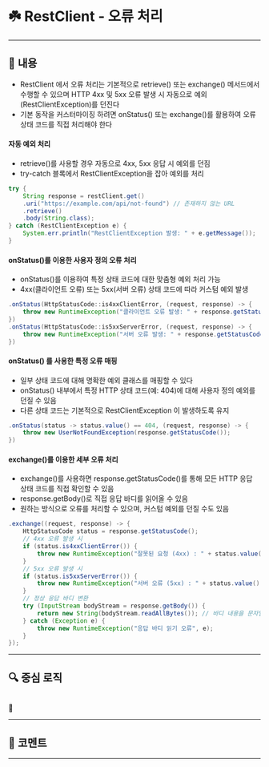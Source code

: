 # ☘️ RestClient - 오류 처리

---

## 📖 내용

- RestClient 에서 오류 처리는 기본적으로 retrieve() 또는 exchange() 메서드에서 수행할 수 있으며 HTTP 4xx 및 5xx 오류 발생 시 자동으로 예외(RestClientException)를 던진다
- 기본 동작을 커스터마이징 하려면 onStatus() 또는 exchange()를 활용하여 오류 상태 코드를 직접 처리해야 한다


#### 자동 예외 처리
- retrieve()를 사용할 경우 자동으로 4xx, 5xx 응답 시 예외를 던짐
- try-catch 블록에서 RestClientException을 잡아 예외를 처리
```java
try {
    String response = restClient.get()
    .uri("https://example.com/api/not-found") // 존재하지 않는 URL
    .retrieve()
    .body(String.class);
} catch (RestClientException e) {
    System.err.println("RestClientException 발생: " + e.getMessage());
}
```

#### onStatus()를 이용한 사용자 정의 오류 처리
- onStatus()를 이용하여 특정 상태 코드에 대한 맞춤형 예외 처리 가능
- 4xx(클라이언트 오류) 또는 5xx(서버 오류) 상태 코드에 따라 커스텀 예외 발생
```java
.onStatus(HttpStatusCode::is4xxClientError, (request, response) -> {
    throw new RuntimeException("클라이언트 오류 발생: " + response.getStatusCode());
})
.onStatus(HttpStatusCode::is5xxServerError, (request, response) -> {
    throw new RuntimeException("서버 오류 발생: " + response.getStatusCode());
})
```

#### onStatus() 를 사용한 특정 오류 매핑
- 일부 상태 코드에 대해 명확한 예외 클래스를 매핑할 수 있다
- onStatus() 내부에서 특정 HTTP 상태 코드(예: 404)에 대해 사용자 정의 예외를 던질 수 있음
- 다른 상태 코드는 기본적으로 RestClientException 이 발생하도록 유지
```java
.onStatus(status -> status.value() == 404, (request, response) -> {
    throw new UserNotFoundException(response.getStatusCode());
})
```

#### exchange()를 이용한 세부 오류 처리
- exchange()를 사용하면 response.getStatusCode()를 통해 모든 HTTP 응답 상태 코드를 직접 확인할 수 있음
- response.getBody()로 직접 응답 바디를 읽어올 수 있음
- 원하는 방식으로 오류를 처리할 수 있으며, 커스텀 예외를 던질 수도 있음
```java
.exchange((request, response) -> {
    HttpStatusCode status = response.getStatusCode();
    // 4xx 오류 발생 시
    if (status.is4xxClientError()) {
        throw new RuntimeException("잘못된 요청 (4xx) : " + status.value());
    }
    // 5xx 오류 발생 시
    if (status.is5xxServerError()) {
        throw new RuntimeException("서버 오류 (5xx) : " + status.value());
    }
    // 정상 응답 바디 변환
    try (InputStream bodyStream = response.getBody()) {
        return new String(bodyStream.readAllBytes()); // 바디 내용을 문자열로 변환
    } catch (Exception e) {
        throw new RuntimeException("응답 바디 읽기 오류", e);
    }
});
```

---

## 🔍 중심 로직

```java
```

📌

---

## 💬 코멘트

---
